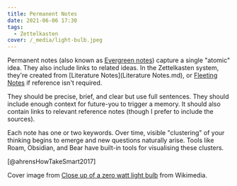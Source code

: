 ```yaml
---
title: Permanent Notes
date: 2021-06-06 17:30
tags:
  - Zettelkasten
cover: /_media/light-bulb.jpeg
---
```


Permanent notes (also known as [Evergreen notes](https://notes.andymatuschak.org/Evergreen_notes)) capture a single "atomic" idea. They also include links to related ideas. In the Zettelkasten system, they're created from [Literature Notes](Literature Notes.md), or [Fleeting Notes](fleeting-notes.md) if reference isn't required.

They should be precise, brief, and clear but use full sentences. They should include enough context for future-you to trigger a memory. It should also contain links to relevant reference notes (though I prefer to include the sources).

Each note has one or two keywords. Over time, visible "clustering" of your thinking begins to emerge and new questions naturally arise. Tools like Roam, Obsidian, and Bear have built-in tools for visualising these clusters.

[@ahrensHowTakeSmart2017]

Cover image from [Close up of a zero watt light bulb](https://commons.wikimedia.org/wiki/File:Close_up_of_a_zero_watt_light_bulb.JPG) from Wikimedia.